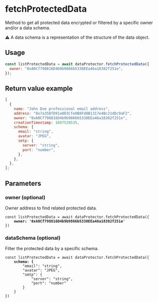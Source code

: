 # fetchProtectedData

Method to get all protected data encrypted or filtered by a specific owner and/or a data schema.

⚠️ A data schema is a representation of the structure of the data object.

## Usage

```js
const listProtectedData = await dataProtector.fetchProtectedData({
  owner: "0xA0Cf798816D4b9b9866b5330EEa46a18382f251e",
});
```

## Return value example

```js
[
  {
    name: "John Doe professional email address",
    address: "0x7a35BfD91a8D3Cfe0B8Fd8B1317e4Bc21dDc9aF2",
    owner: "0xA0Cf798816D4b9b9866b5330EEa46a18382f251e",
    creationTimestamp: 1687528535,
    schema: {
      email: "string",
      avatar: "JPEG",
      smtp: {
        server: "string",
        port: "number",
      },
    },
  },
];
```

## Parameters

### owner (optional)

Owner address to find related protected data.

<pre class="language-javascript"><code class="lang-javascript">const listProtectedData = await dataProtector.fetchProtectedData({
<strong>    owner: '0xA0Cf798816D4b9b9866b5330EEa46a18382f251e'
</strong>})
</code></pre>

### dataSchema (optional)

Filter the protected data by a specific schema.

<pre class="language-javascript"><code class="lang-javascript">const listProtectedData = await dataProtector.fetchProtectedData({
<strong>    schema: {
</strong>        "email": "string",
        "avatar": "JPEG",
        "smtp": {
            "server": "string",
            "port": "number"
        }
    }
})
</code></pre>
